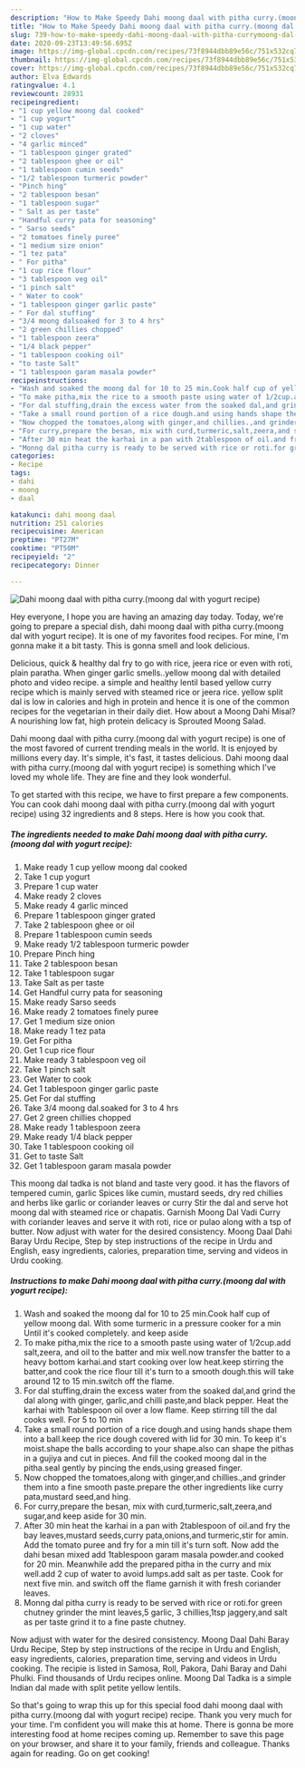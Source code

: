 ```yaml
---
description: "How to Make Speedy Dahi moong daal with pitha curry.(moong dal with yogurt recipe)"
title: "How to Make Speedy Dahi moong daal with pitha curry.(moong dal with yogurt recipe)"
slug: 739-how-to-make-speedy-dahi-moong-daal-with-pitha-currymoong-dal-with-yogurt-recipe
date: 2020-09-23T13:49:56.695Z
image: https://img-global.cpcdn.com/recipes/73f8944dbb89e56c/751x532cq70/dahi-moong-daal-with-pitha-currymoong-dal-with-yogurt-recipe-recipe-main-photo.jpg
thumbnail: https://img-global.cpcdn.com/recipes/73f8944dbb89e56c/751x532cq70/dahi-moong-daal-with-pitha-currymoong-dal-with-yogurt-recipe-recipe-main-photo.jpg
cover: https://img-global.cpcdn.com/recipes/73f8944dbb89e56c/751x532cq70/dahi-moong-daal-with-pitha-currymoong-dal-with-yogurt-recipe-recipe-main-photo.jpg
author: Elva Edwards
ratingvalue: 4.1
reviewcount: 28931
recipeingredient:
- "1 cup yellow moong dal cooked"
- "1 cup yogurt"
- "1 cup water"
- "2 cloves"
- "4 garlic minced"
- "1 tablespoon ginger grated"
- "2 tablespoon ghee or oil"
- "1 tablespoon cumin seeds"
- "1/2 tablespoon turmeric powder"
- "Pinch hing"
- "2 tablespoon besan"
- "1 tablespoon sugar"
- " Salt as per taste"
- "Handful curry pata for seasoning"
- " Sarso seeds"
- "2 tomatoes finely puree"
- "1 medium size onion"
- "1 tez pata"
- " For pitha"
- "1 cup rice flour"
- "3 tablespoon veg oil"
- "1 pinch salt"
- " Water to cook"
- "1 tablespoon ginger garlic paste"
- " For dal stuffing"
- "3/4 moong dalsoaked for 3 to 4 hrs"
- "2 green chillies chopped"
- "1 tablespoon zeera"
- "1/4 black pepper"
- "1 tablespoon cooking oil"
- "to taste Salt"
- "1 tablespoon garam masala powder"
recipeinstructions:
- "Wash and soaked the moong dal for 10 to 25 min.Cook half cup of yellow moong dal. With some turmeric in a pressure cooker for a min Until it&#39;s cooked completely. and keep aside"
- "To make pitha,mix the rice to a smooth paste using water of 1/2cup.add salt,zeera, and oil to the batter and mix well.now transfer the batter to a heavy bottom karhai.and start cooking over low heat.keep stirring the batter,and cook the rice flour till it&#39;s turn to a smooth dough.this will take around 12 to 15 min.switch off the flame."
- "For dal stuffing,drain the excess water from the soaked dal,and grind the dal along with ginger, garlic,and chilli paste,and black pepper. Heat the karhai with 1tablespoon oil over a low flame. Keep stirring till the dal cooks well. For 5 to 10 min"
- "Take a small round portion of a rice dough.and using hands shape them into a ball.keep the rice dough covered with lid for 30 min. To keep it&#39;s moist.shape the balls according to your shape.also can shape the pithas in a gujiya and cut in pieces. And fill the cooked moong dal in the pitha.seal gently by pincing the ends,using greased finger."
- "Now chopped the tomatoes,along with ginger,and chillies.,and grinder them into a fine smooth paste.prepare the other ingredients like curry pata,mustard seed,and hing."
- "For curry,prepare the besan, mix with curd,turmeric,salt,zeera,and sugar,and keep aside for 30 min."
- "After 30 min heat the karhai in a pan with 2tablespoon of oil.and fry the bay leaves,mustard seeds,curry pata,onions,and turmeric,stir for amin. Add the tomato puree and fry for a min till it&#39;s turn soft. Now add the dahi besan mixed add 1tablespoon garam masala powder.and cooked for 20 min. Meanwhile add the prepared pitha in the curry and mix well.add 2 cup of water to avoid lumps.add salt as per taste. Cook for next five min. and switch off the flame garnish it with fresh coriander leaves."
- "Monng dal pitha curry is ready to be served with rice or roti.for green chutney grinder the mint leaves,5 garlic, 3 chillies,1tsp jaggery,and salt as per taste grind it to a fine paste chutney."
categories:
- Recipe
tags:
- dahi
- moong
- daal

katakunci: dahi moong daal 
nutrition: 251 calories
recipecuisine: American
preptime: "PT27M"
cooktime: "PT50M"
recipeyield: "2"
recipecategory: Dinner

---
```



![Dahi moong daal with pitha curry.(moong dal with yogurt recipe)](https://img-global.cpcdn.com/recipes/73f8944dbb89e56c/751x532cq70/dahi-moong-daal-with-pitha-currymoong-dal-with-yogurt-recipe-recipe-main-photo.jpg)

Hey everyone, I hope you are having an amazing day today. Today, we're going to prepare a special dish, dahi moong daal with pitha curry.(moong dal with yogurt recipe). It is one of my favorites food recipes. For mine, I'm gonna make it a bit tasty. This is gonna smell and look delicious.

Delicious, quick &amp; healthy dal fry to go with rice, jeera rice or even with roti, plain paratha. When ginger garlic smells..yellow moong dal with detailed photo and video recipe. a simple and healthy lentil based yellow curry recipe which is mainly served with steamed rice or jeera rice. yellow split dal is low in calories and high in protein and hence it is one of the common recipes for the vegetarian in their daily diet. How about a Moong Dahi Misal? A nourishing low fat, high protein delicacy is Sprouted Moong Salad.

Dahi moong daal with pitha curry.(moong dal with yogurt recipe) is one of the most favored of current trending meals in the world. It is enjoyed by millions every day. It's simple, it's fast, it tastes delicious. Dahi moong daal with pitha curry.(moong dal with yogurt recipe) is something which I've loved my whole life. They are fine and they look wonderful.


To get started with this recipe, we have to first prepare a few components. You can cook dahi moong daal with pitha curry.(moong dal with yogurt recipe) using 32 ingredients and 8 steps. Here is how you cook that.

<!--inarticleads1-->

##### The ingredients needed to make Dahi moong daal with pitha curry.(moong dal with yogurt recipe):

1. Make ready 1 cup yellow moong dal cooked
1. Take 1 cup yogurt
1. Prepare 1 cup water
1. Make ready 2 cloves
1. Make ready 4 garlic minced
1. Prepare 1 tablespoon ginger grated
1. Take 2 tablespoon ghee or oil
1. Prepare 1 tablespoon cumin seeds
1. Make ready 1/2 tablespoon turmeric powder
1. Prepare Pinch hing
1. Take 2 tablespoon besan
1. Take 1 tablespoon sugar
1. Take  Salt as per taste
1. Get Handful curry pata for seasoning
1. Make ready  Sarso seeds
1. Make ready 2 tomatoes finely puree
1. Get 1 medium size onion
1. Make ready 1 tez pata
1. Get  For pitha
1. Get 1 cup rice flour
1. Make ready 3 tablespoon veg oil
1. Take 1 pinch salt
1. Get  Water to cook
1. Get 1 tablespoon ginger garlic paste
1. Get  For dal stuffing
1. Take 3/4 moong dal.soaked for 3 to 4 hrs
1. Get 2 green chillies chopped
1. Make ready 1 tablespoon zeera
1. Make ready 1/4 black pepper
1. Take 1 tablespoon cooking oil
1. Get to taste Salt
1. Get 1 tablespoon garam masala powder


This moong dal tadka is not bland and taste very good. it has the flavors of tempered cumin, garlic Spices like cumin, mustard seeds, dry red chillies and herbs like garlic or coriander leaves or curry Stir the dal and serve hot moong dal with steamed rice or chapatis. Garnish Moong Dal Vadi Curry with coriander leaves and serve it with roti, rice or pulao along with a tsp of butter. Now adjust with water for the desired consistency. Moong Daal Dahi Baray Urdu Recipe, Step by step instructions of the recipe in Urdu and English, easy ingredients, calories, preparation time, serving and videos in Urdu cooking. 

<!--inarticleads2-->

##### Instructions to make Dahi moong daal with pitha curry.(moong dal with yogurt recipe):

1. Wash and soaked the moong dal for 10 to 25 min.Cook half cup of yellow moong dal. With some turmeric in a pressure cooker for a min Until it&#39;s cooked completely. and keep aside
1. To make pitha,mix the rice to a smooth paste using water of 1/2cup.add salt,zeera, and oil to the batter and mix well.now transfer the batter to a heavy bottom karhai.and start cooking over low heat.keep stirring the batter,and cook the rice flour till it&#39;s turn to a smooth dough.this will take around 12 to 15 min.switch off the flame.
1. For dal stuffing,drain the excess water from the soaked dal,and grind the dal along with ginger, garlic,and chilli paste,and black pepper. Heat the karhai with 1tablespoon oil over a low flame. Keep stirring till the dal cooks well. For 5 to 10 min
1. Take a small round portion of a rice dough.and using hands shape them into a ball.keep the rice dough covered with lid for 30 min. To keep it&#39;s moist.shape the balls according to your shape.also can shape the pithas in a gujiya and cut in pieces. And fill the cooked moong dal in the pitha.seal gently by pincing the ends,using greased finger.
1. Now chopped the tomatoes,along with ginger,and chillies.,and grinder them into a fine smooth paste.prepare the other ingredients like curry pata,mustard seed,and hing.
1. For curry,prepare the besan, mix with curd,turmeric,salt,zeera,and sugar,and keep aside for 30 min.
1. After 30 min heat the karhai in a pan with 2tablespoon of oil.and fry the bay leaves,mustard seeds,curry pata,onions,and turmeric,stir for amin. Add the tomato puree and fry for a min till it&#39;s turn soft. Now add the dahi besan mixed add 1tablespoon garam masala powder.and cooked for 20 min. Meanwhile add the prepared pitha in the curry and mix well.add 2 cup of water to avoid lumps.add salt as per taste. Cook for next five min. and switch off the flame garnish it with fresh coriander leaves.
1. Monng dal pitha curry is ready to be served with rice or roti.for green chutney grinder the mint leaves,5 garlic, 3 chillies,1tsp jaggery,and salt as per taste grind it to a fine paste chutney.


Now adjust with water for the desired consistency. Moong Daal Dahi Baray Urdu Recipe, Step by step instructions of the recipe in Urdu and English, easy ingredients, calories, preparation time, serving and videos in Urdu cooking. The recipie is listed in Samosa, Roll, Pakora, Dahi Baray and Dahi Phulki. Find thousands of Urdu recipes online. Moong Dal Tadka is a simple Indian dal made with split petite yellow lentils. 

So that's going to wrap this up for this special food dahi moong daal with pitha curry.(moong dal with yogurt recipe) recipe. Thank you very much for your time. I'm confident you will make this at home. There is gonna be more interesting food at home recipes coming up. Remember to save this page on your browser, and share it to your family, friends and colleague. Thanks again for reading. Go on get cooking!
